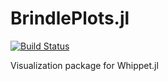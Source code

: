# BrindlePlots.jl 
[![Build Status](https://travis-ci.com/timbitz/BrindlePlots.jl.svg?token=R7mZheNGhsReQ7hn2gdf&branch=master)](https://travis-ci.com/timbitz/BrindlePlots.jl)

Visualization package for Whippet.jl
